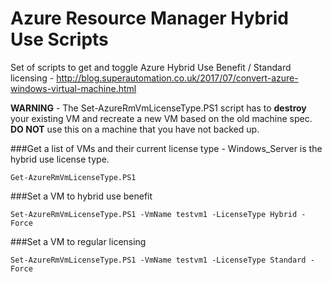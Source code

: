 # Azure Resource Manager Hybrid Use Scripts

Set of scripts to get and toggle Azure Hybrid Use Benefit / Standard licensing - http://blog.superautomation.co.uk/2017/07/convert-azure-windows-virtual-machine.html

__WARNING__ - The Set-AzureRmVmLicenseType.PS1 script has to __destroy__ your existing VM and recreate a new VM based on the old machine spec. __DO NOT__ use this on a machine that you have not backed up. 

###Get a list of VMs and their current license type - Windows\_Server is the hybrid use license type.

    Get-AzureRmVmLicenseType.PS1
	
###Set a VM to hybrid use benefit

    Set-AzureRmVmLicenseType.PS1 -VmName testvm1 -LicenseType Hybrid -Force
	
###Set a VM to regular licensing

    Set-AzureRmVmLicenseType.PS1 -VmName testvm1 -LicenseType Standard -Force
